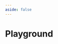 ```yaml
---
aside: false
---
```


# Playground

<div id="three-app"></div>

<script setup lang="ts">
import { onMounted } from 'vue'

onMounted(async () => {
  await import('../scripts/playground-script')
})
</script>

<style lang="scss" scoped>
#three-app {
  width: 100%;
  margin: 16px 0;
  height: auto;
  overflow: hidden;
  user-select: none;
  aspect-ratio: 16 / 9;
  border-radius: 8px;
  background-color: var(--vp-code-block-bg);
}
</style>
